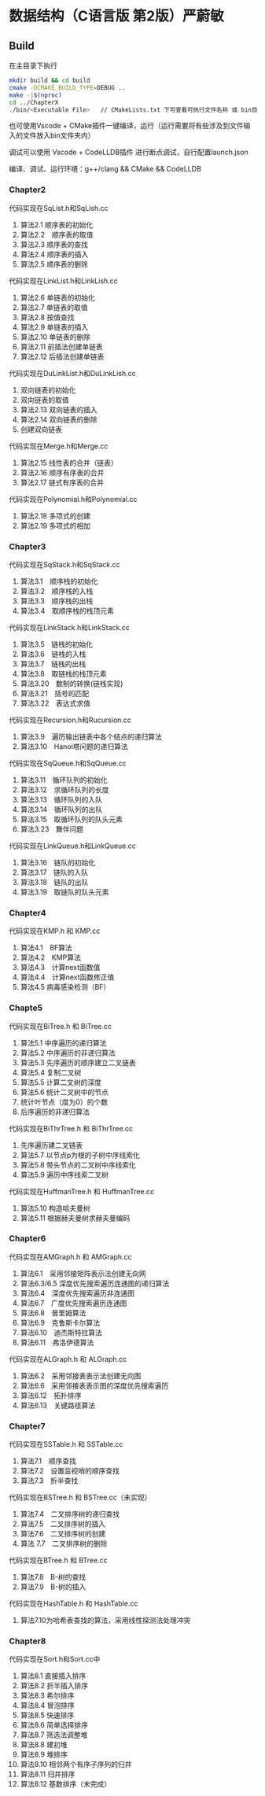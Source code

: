 # 数据结构（C语言版 第2版）严蔚敏

## Build

在主目录下执行

```bash
mkdir build && cd build
cmake -DCMAKE_BUILD_TYPE=DEBUG ..
make -j$(nproc)  
cd ../ChapterX
./bin/<Executable File>   // CMakeLists.txt 下可查看可执行文件名称 或 bin目录下
```

也可使用Vscode + CMake插件一键编译，运行（运行需要将有些涉及到文件输入的文件放入bin文件夹内）

调试可以使用 Vscode + CodeLLDB插件 进行断点调试，自行配置launch.json

编译、调试、运行环境：g++/clang && CMake && CodeLLDB

### Chapter2

代码实现在SqList.h和SqLish.cc

1. 算法2.1 顺序表的初始化
2. 算法2.2　顺序表的取值
3. 算法2.3 顺序表的查找
4. 算法2.4 顺序表的插入
5. 算法2.5 顺序表的删除

代码实现在LinkList.h和LinkLish.cc

1. 算法2.6 单链表的初始化
2. 算法2.7 单链表的取值
3. 算法2.8 按值查找
4. 算法2.9 单链表的插入
5. 算法2.10 单链表的删除
6. 算法2.11 前插法创建单链表
7. 算法2.12 后插法创建单链表

代码实现在DuLinkList.h和DuLinkLish.cc

1. 双向链表的初始化
2. 双向链表的取值
3. 算法2.13 双向链表的插入
4. 算法2.14 双向链表的删除
5. 创建双向链表

代码实现在Merge.h和Merge.cc

1. 算法2.15 线性表的合并（链表）
2. 算法2.16 顺序有序表的合并
3. 算法2.17 链式有序表的合并

代码实现在Polynomial.h和Polynomial.cc

1. 算法2.18 多项式的创建
2. 算法2.19 多项式的相加

### Chapter3

代码实现在SqStack.h和SqStack.cc

1. 算法3.1　顺序栈的初始化
2. 算法3.2　顺序栈的入栈
3. 算法3.3　顺序栈的出栈
4. 算法3.4　取顺序栈的栈顶元素

代码实现在LinkStack.h和LinkStack.cc

1. 算法3.5　链栈的初始化
2. 算法3.6　链栈的入栈
3. 算法3.7　链栈的出栈
4. 算法3.8　取链栈的栈顶元素
5. 算法3.20　数制的转换(链栈实现)
6. 算法3.21　括号的匹配
7. 算法3.22　表达式求值

代码实现在Recursion.h和Rucursion.cc

1. 算法3.9　遍历输出链表中各个结点的递归算法
2. 算法3.10　Hanoi塔问题的递归算法

代码实现在SqQueue.h和SqQueue.cc

1. 算法3.11　循环队列的初始化
2. 算法3.12　求循环队列的长度
3. 算法3.13　循环队列的入队
4. 算法3.14　循环队列的出队
5. 算法3.15　取循环队列的队头元素
6. 算法3.23　舞伴问题

代码实现在LinkQueue.h和LinkQueue.cc

1. 算法3.16　链队的初始化
2. 算法3.17　链队的入队
3. 算法3.18　链队的出队
4. 算法3.19　取链队的队头元素

### Chapter4

代码实现在KMP.h 和 KMP.cc

1. 算法4.1　BF算法
2. 算法4.2　KMP算法
3. 算法4.3　计算next函数值
4. 算法4.4　计算next函数修正值
5. 算法4.5 病毒感染检测（BF）

### Chapte5

代码实现在BiTree.h 和 BiTree.cc

1. 算法5.1 中序遍历的递归算法
2. 算法5.2 中序遍历的非递归算法
3. 算法5.3 先序遍历的顺序建立二叉链表
4. 算法5.4 复制二叉树
5. 算法5.5 计算二叉树的深度
6. 算法5.6 统计二叉树中的节点
7. 统计叶节点（度为0）的个数
8. 后序遍历的非递归算法

代码实现在BiThrTree.h 和 BiThrTree.cc

1. 先序遍历建二叉链表
2. 算法5.7 以节点p为根的子树中序线索化
3. 算法5.8 带头节点的二叉树中序线索化
4. 算法5.9 遍历中序线索二叉树

代码实现在HuffmanTree.h 和 HuffmanTree.cc

1. 算法5.10 构造哈夫曼树
2. 算法5.11 根据赫夫曼树求赫夫曼编码

### Chapter6

代码实现在AMGraph.h 和 AMGraph.cc

1. 算法6.1　采用邻接矩阵表示法创建无向网
2. 算法6.3/6.5 深度优先搜索遍历连通图的递归算法
3. 算法6.4　深度优先搜索遍历非连通图
4. 算法6.7　广度优先搜索遍历连通图
5. 算法6.8　普里姆算法
6. 算法6.9　克鲁斯卡尔算法
7. 算法6.10　迪杰斯特拉算法
8. 算法6.11　弗洛伊德算法

代码实现在ALGraph.h 和 ALGraph.cc

1. 算法6.2　采用邻接表表示法创建无向图
2. 算法6.6　采用邻接表表示图的深度优先搜索遍历
3. 算法6.12　拓扑排序
4. 算法6.13　关键路径算法

### Chapter7

代码实现在SSTable.h 和 SSTable.cc

1. 算法7.1　顺序查找
2. 算法7.2　设置监视哨的顺序查找
3. 算法7.3　折半查找

代码实现在BSTree.h 和 BSTree.cc（未实现）

1. 算法7.4　二叉排序树的递归查找
2. 算法7.5　二叉排序树的插入
3. 算法7.6　二叉排序树的创建
4. 算法 7.7　二叉排序树的删除

代码实现在BTree.h 和 BTree.cc

1. 算法7.8　B-树的查找
2. 算法7.9　B-树的插入

代码实现在HashTable.h 和 HashTable.cc

1. 算法7.10为哈希表查找的算法，采用线性探测法处理冲突

### Chapter8

代码实现在Sort.h和Sort.cc中

1. 算法8.1 直接插入排序
2. 算法8.2 折半插入排序
3. 算法8.3 希尔排序
4. 算法8.4 冒泡排序
5. 算法8.5 快速排序
6. 算法8.6 简单选择排序
7. 算法8.7 筛选法调整堆
8. 算法8.8 建初堆
9. 算法8.9 堆排序
10. 算法8.10 相邻两个有序子序列的归并
11. 算法8.11 归并排序
12. 算法8.12 基数排序（未完成）
